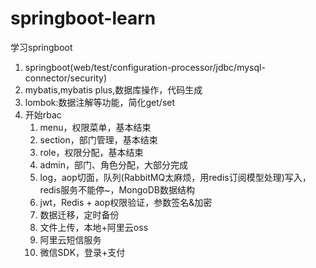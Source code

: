# springboot-learn
学习springboot
1. springboot(web/test/configuration-processor/jdbc/mysql-connector/security)
2. mybatis,mybatis plus,数据库操作，代码生成
3. lombok:数据注解等功能，简化get/set
4. 开始rbac
    1. menu，权限菜单，基本结束
    2. section，部门管理，基本结束
    3. role，权限分配，基本结束
    4. admin，部门、角色分配，大部分完成
    5. log，aop切面，队列(RabbitMQ太麻烦，用redis订阅模型处理)写入，redis服务不能停~，MongoDB数据结构
    6. jwt，Redis + aop权限验证，参数签名&加密
    7. 数据迁移，定时备份
    8. 文件上传，本地+阿里云oss
    9. 阿里云短信服务
    10. 微信SDK，登录+支付